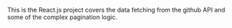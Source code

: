 This is the React.js project covers the data fetching from the github API and some of the complex pagination logic. 
